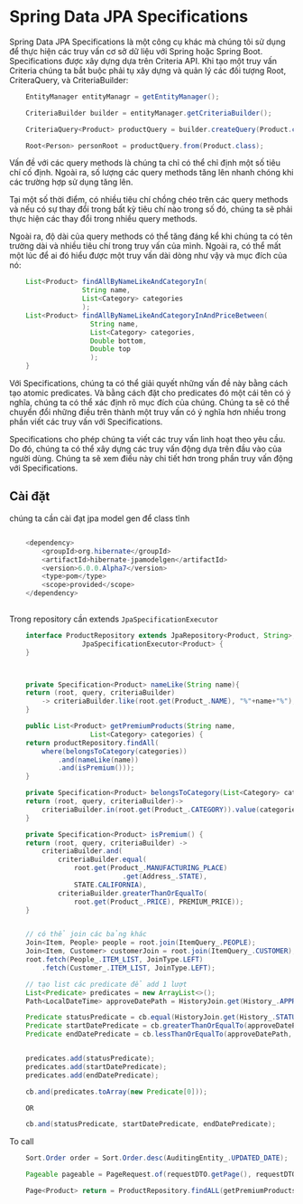 # Spring Data JPA Specifications


Spring Data JPA Specifications là một công cụ khác mà chúng tôi sử dụng để thực hiện các truy vấn cơ sở dữ liệu với Spring hoặc Spring Boot.
Specifications được xây dựng dựa trên Criteria API.
Khi tạo một truy vấn Criteria chúng ta bắt buộc phải tụ xây dựng và quản lý các đối tượng Root, CriteraQuery, và CriteriaBuilder:

``` java
    EntityManager entityManagr = getEntityManager();

    CriteriaBuilder builder = entityManager.getCriteriaBuilder();

    CriteriaQuery<Product> productQuery = builder.createQuery(Product.class);

    Root<Person> personRoot = productQuery.from(Product.class);
``` 

    
Vấn đề với các query methods là chúng ta chỉ có thể chỉ định một số tiêu chí cố định. Ngoài ra, số lượng các query methods tăng lên nhanh chóng khi các trường hợp sử dụng tăng lên.

Tại một số thời điểm, có nhiều tiêu chí chồng chéo trên các query methods và nếu có sự thay đổi trong bất kỳ tiêu chí nào trong số đó, chúng ta sẽ phải thực hiện các thay đổi trong nhiều query methods.

Ngoài ra, độ dài của query methods có thể tăng đáng kể khi chúng ta có tên trường dài và nhiều tiêu chí trong truy vấn của mình. Ngoài ra, có thể mất một lúc để ai đó hiểu được một truy vấn dài dòng như vậy và mục đích của nó:
``` java
    List<Product> findAllByNameLikeAndCategoryIn(
                  String name,
                  List<Category> categories
                  );
    List<Product> findAllByNameLikeAndCategoryInAndPriceBetween(
                    String name,
                    List<Category> categories,
                    Double bottom,
                    Double top
                    );
    }
```

Với Specifications, chúng ta có thể giải quyết những vấn đề này bằng cách tạo atomic predicates. Và bằng cách đặt cho predicates đó một cái tên có ý nghĩa, chúng ta có thể xác định rõ mục đích của chúng. Chúng ta sẽ có thể chuyển đổi những điều trên thành một truy vấn có ý nghĩa hơn nhiều trong phần viết các truy vấn với Specifications.

Specifications cho phép chúng ta viết các truy vấn linh hoạt theo yêu cầu. Do đó, chúng ta có thể xây dựng các truy vấn động dựa trên đầu vào của người dùng. Chúng ta sẽ xem điều này chi tiết hơn trong phần truy vấn động với Specifications.

## Cài đặt
chúng ta cần cài đạt jpa model gen để class tĩnh
``` java

    <dependency>
        <groupId>org.hibernate</groupId>
        <artifactId>hibernate-jpamodelgen</artifactId>
        <version>6.0.0.Alpha7</version>
        <type>pom</type>
        <scope>provided</scope>
    </dependency>
    
```

Trong repository cần extends `JpaSpecificationExecutor`
``` java
    interface ProductRepository extends JpaRepository<Product, String>,
                  JpaSpecificationExecutor<Product> {
    }



    private Specification<Product> nameLike(String name){
    return (root, query, criteriaBuilder)
        -> criteriaBuilder.like(root.get(Product_.NAME), "%"+name+"%");
    }

    public List<Product> getPremiumProducts(String name,
                    List<Category> categories) {
    return productRepository.findAll(
        where(belongsToCategory(categories))
            .and(nameLike(name))
            .and(isPremium()));
    }

    private Specification<Product> belongsToCategory(List<Category> categories){
    return (root, query, criteriaBuilder)->
        criteriaBuilder.in(root.get(Product_.CATEGORY)).value(categories);
    }

    private Specification<Product> isPremium() {
    return (root, query, criteriaBuilder) ->
        criteriaBuilder.and(
            criteriaBuilder.equal(
                root.get(Product_.MANUFACTURING_PLACE)
                            .get(Address_.STATE),
                STATE.CALIFORNIA),
            criteriaBuilder.greaterThanOrEqualTo(
                root.get(Product_.PRICE), PREMIUM_PRICE));
    }


    // có thể join các bảng khác
    Join<Item, People> people = root.join(ItemQuery_.PEOPLE);
    Join<Item, Customer> customerJoin = root.join(ItemQuery_.CUSTOMER);
    root.fetch(People_.ITEM_LIST, JoinType.LEFT)
        .fetch(Customer_.ITEM_LIST, JoinType.LEFT);

    // tạo list các predicate để add 1 lượt
    List<Predicate> predicates = new ArrayList<>();
    Path<LocalDateTime> approveDatePath = HistoryJoin.get(History_.APPROVE_DATE);

    Predicate statusPredicate = cb.equal(HistoryJoin.get(History_.STATUS), "1");
    Predicate startDatePredicate = cb.greaterThanOrEqualTo(approveDatePath, startDate);
    Predicate endDatePredicate = cb.lessThanOrEqualTo(approveDatePath, endDate);


    predicates.add(statusPredicate);
    predicates.add(startDatePredicate);
    predicates.add(endDatePredicate);

    cb.and(predicates.toArray(new Predicate[0]));

    OR

    cb.and(statusPredicate, startDatePredicate, endDatePredicate);

```

To call
``` java
    Sort.Order order = Sort.Order.desc(AuditingEntity_.UPDATED_DATE);

    Pageable pageable = PageRequest.of(requestDTO.getPage(), requestDTO.getSize(), Sort.by(order));

    Page<Product> return = ProductRepository.findALL(getPremiumProducts, pageable);

```

